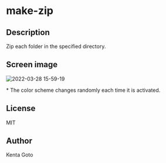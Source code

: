 # make-zip

## Description
Zip each folder in the specified directory.  

## Screen image
![2022-03-28 15-59-19](https://user-images.githubusercontent.com/10069642/160343280-cb6fe07f-626c-4410-a4d8-623bec03563e.png)

\* The color scheme changes randomly each time it is activated.

## License
MIT

## Author
Kenta Goto
